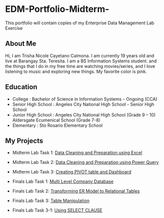 # EDM-Portfolio-Midterm-
This portfolio will contain copies of my Enterprise Data Management Lab Exercise
## About Me
Hi, I am Trisha Nicole Cayetano Calmona. I am currently 19 years old and live at Barangay Sta. Teresita. I am a BS Information Systems student. and the things that I do in my free time are watching movies/series, and I love listening to music and exploring new things. My favorite color is pink.
## Education
- College : Bachelor of Science in Information Systems – Ongoing (CCA)
-	Senior High School : Angeles City National High School - Senior High School
- Junior High School : Angeles City National High School (Grade 9 – 10)
                         Aldersgate Ecumenical School (Grade 7-8)
- Elementary : Sto Rosario Elementary School
## My Projects 
- Midterm Lab Task 1: [Data Cleaning and Preparation using Excel](https://github.com/Shasha0115/EDM-Portfolio-Midterm-/blob/main/Midterm%20Lab%20Task%201/READ%20ME.md)
- Midterm Lab Task 2: [Data Cleaning and Preparation using Power Query](https://github.com/Shasha0115/EDM-Portfolio-Midterm-/blob/main/Midterm%20Lab%20Task%202/README.md)
- Midterm Lab Task 3: [Creating PIVOT table and Dashboard](https://github.com/Shasha0115/EDM-Portfolio-Midterm-/blob/main/Midterm%20Lab%20Task%203/README.md)

- Finals Lab Task 1: [Multi Level Company Database](https://github.com/Shasha0115/EDM-Portfolio-Midterm-/tree/main/Finals%20Lab%20Task%201)
- Finals Lab Task 2: [Transforming ER Model to Relational Tables](https://github.com/Shasha0115/EDM-Portfolio-Midterm-/tree/main/Finals%20Lab%20Task%202)
- Finals Lab Task 3: [Table Manipulation](https://github.com/Shasha0115/EDM-Portfolio-Midterm-/tree/main/Finals%20Lab%20Task%203)
- Finals Lab Task 3-1: [Using SELECT CLAUSE]()
